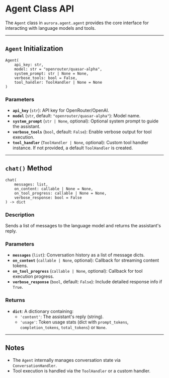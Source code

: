 # Agent Class API

The `Agent` class in `aurora.agent.agent` provides the core interface for interacting with language models and tools.

---

## `Agent` Initialization

```
Agent(
    api_key: str,
    model: str = "openrouter/quasar-alpha",
    system_prompt: str | None = None,
    verbose_tools: bool = False,
    tool_handler: ToolHandler | None = None
)
```

### Parameters
- **`api_key`** (`str`): API key for OpenRouter/OpenAI.
- **`model`** (`str`, default: `"openrouter/quasar-alpha"`): Model name.
- **`system_prompt`** (`str | None`, optional): Optional system prompt to guide the assistant.
- **`verbose_tools`** (`bool`, default: `False`): Enable verbose output for tool execution.
- **`tool_handler`** (`ToolHandler | None`, optional): Custom tool handler instance. If not provided, a default `ToolHandler` is created.

---

## `chat()` Method

```
chat(
    messages: list,
    on_content: callable | None = None,
    on_tool_progress: callable | None = None,
    verbose_response: bool = False
) -> dict
```

### Description
Sends a list of messages to the language model and returns the assistant's reply.

### Parameters
- **`messages`** (`list`): Conversation history as a list of message dicts.
- **`on_content`** (`callable | None`, optional): Callback for streaming content tokens.
- **`on_tool_progress`** (`callable | None`, optional): Callback for tool execution progress.
- **`verbose_response`** (`bool`, default: `False`): Include detailed response info if `True`.

### Returns
- **`dict`**: A dictionary containing:
  - `'content'`: The assistant's reply (string).
  - `'usage'`: Token usage stats (dict with `prompt_tokens`, `completion_tokens`, `total_tokens`) or `None`.

---

## Notes
- The `Agent` internally manages conversation state via `ConversationHandler`.
- Tool execution is handled via the `ToolHandler` or a custom handler.
